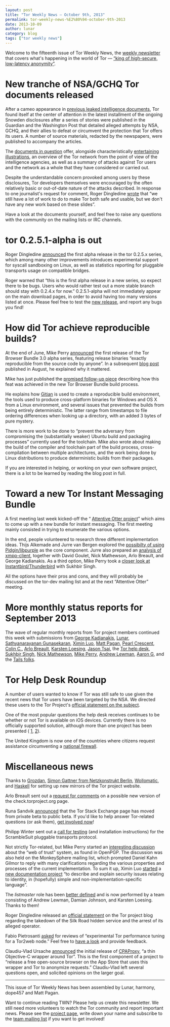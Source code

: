 ```yaml
---
layout: post
title: "Tor Weekly News — October 9th, 2013"
permalink: tor-weekly-news-%E2%80%94-october-9th-2013
date: 2013-10-09
author: lunar
category: blog
tags: ["tor weekly news"]
---
```


Welcome to the fifteenth issue of Tor Weekly News, the [weekly newsletter](https://lists.torprojet.org/cgi-bin/mailman/listinfo/tor-news) that covers what's happening in the world of Tor — [“king of high-secure, low-latency anonymity”](http://www.theguardian.com/world/interactive/2013/oct/04/tor-high-secure-internet-anonymity).

# New tranche of NSA/GCHQ Tor documents released

After a cameo appearance in [previous leaked intelligence documents](https://blog.torproject.org/blog/tor-nsa-gchq-and-quick-ant-speculation), Tor found itself at the center of attention in the latest installment of the ongoing Snowden disclosures after a series of stories were published in the Guardian and the Washington Post that detailed alleged attempts by NSA, GCHQ, and their allies to defeat or circumvent the protection that Tor offers its users. A number of source materials, redacted by the newspapers, were published to accompany the articles.

The [documents in question](http://media.encrypted.cc/files/nsa) offer, alongside characteristically [entertaining illustrations](https://twitter.com/EFF/status/386291345301581825), an overview of the Tor network from the point of view of the intelligence agencies, as well as a summary of attacks against Tor users and the network as a whole that they have considered or carried out.

Despite the understandable concern provoked among users by these disclosures, Tor developers themselves were encouraged by the often relatively basic or out-of-date nature of the attacks described. In response to one journalist's request for comment, Roger Dingledine [wrote](https://blog.torproject.org/blog/yes-we-know-about-guardian-article#comment-35793) that “we still have a lot of work to do to make Tor both safe and usable, but we don't have any new work based on these slides”.

Have a look at the documents yourself, and feel free to raise any questions with the community on the mailing lists or IRC channels.

# tor 0.2.5.1-alpha is out

Roger Dingledine [announced](https://lists.torproject.org/pipermail/tor-talk/2013-October/030269.html) the first alpha release in the tor 0.2.5.x series, which among many other improvements introduces experimental support for syscall sandboxing on Linux, as well as statistics reporting for pluggable transports usage on compatible bridges.

Roger warned that “this is the first alpha release in a new series, so expect there to be bugs. Users who would rather test out a more stable branch should stay with 0.2.4.x for now.” 0.2.5.1-alpha will not immediately appear on the main download pages, in order to avoid having too many versions listed at once. Please feel free to test the [new release](https://www.torproject.org/dist/), and report any bugs you find!

# How did Tor achieve reproducible builds?

At the end of June, Mike Perry [announced](https://blog.torproject.org/blog/tor-browser-bundle-30alpha2-released) the first release of the Tor Browser Bundle 3.0 alpha series, featuring release binaries “exactly reproducible from the source code by anyone”. In a subsequent [blog post](https://blog.torproject.org/blog/deterministic-builds-part-one-cyberwar-and-global-compromise) published in August, he explained why it mattered.

Mike has just published the [promised follow-up piece](https://blog.torproject.org/blog/deterministic-builds-part-two-technical-details) describing how this feat was achieved in the new Tor Browser Bundle build process.

He explains how [Gitian](http://gitian.org/howto.html) is used to create a reproducible build environment, the tools used to produce cross-platform binaries for Windows and OS X from a Linux environment, and several issues that prevented the builds from being entirely deterministic. The latter range from timestamps to file ordering differences when looking up a directory, with an added 3 bytes of pure mystery.

There is more work to be done to “prevent the adversary from compromising the (substantially weaker) Ubuntu build and packaging processes” currently used for the toolchain. Mike also wrote about making the build of the compiler and toolchain part of the build process, cross-compilation between multiple architectures, and the work being done by Linux distributions to produce deterministic builds from their packages.

If you are interested in helping, or working on your own software project, there is a lot to be learned by reading the blog post in full.

# Toward a new Tor Instant Messaging Bundle

A first meeting last week kicked-off the “ [Attentive Otter project](https://trac.torproject.org/projects/tor/wiki/org/sponsors/Otter/Attentive)” which aims to come up with a new bundle for instant messaging. The first meeting mainly consisted in trying to enumerate the various options.

In the end, people volunteered to research three different implementation ideas. Thijs Alkemade and Jurre van Bergen explored the [possibilty of using Pidgin/libpurple](https://lists.torproject.org/pipermail/tor-dev/2013-October/005544.html) as the core component. Jurre also prepared an [analysis of xmpp-client](https://lists.torproject.org/pipermail/tor-dev/2013-October/005546.html), together with David Goulet, Nick Mathewson, Arlo Breault, and George Kadianakis. As a third option, Mike Perry took a [closer look at Instantbird/Thunderbird](https://lists.torproject.org/pipermail/tor-dev/2013-October/005555.html) with Sukhbir Singh.

All the options have their pros and cons, and they will probably be discussed on the tor-dev mailing list and at the next “Attentive Otter” meeting.

# More monthly status reports for September 2013

The wave of regular monthly reports from Tor project members continued this week with submissions from [George Kadianakis](https://lists.torproject.org/pipermail/tor-reports/2013-October/000346.html), [Lunar](https://lists.torproject.org/pipermail/tor-reports/2013-October/000347.html), [Sathyanarayanan Gunasekaran](https://lists.torproject.org/pipermail/tor-reports/2013-October/000348.html), [Ximin Luo](https://lists.torproject.org/pipermail/tor-reports/2013-October/000349.html), [Matt Pagan](https://lists.torproject.org/pipermail/tor-reports/2013-October/000350.html), [Pearl Crescent](https://lists.torproject.org/pipermail/tor-reports/2013-October/000351.html), [Colin C.](https://lists.torproject.org/pipermail/tor-reports/2013-October/000352.html), [Arlo Breault](https://lists.torproject.org/pipermail/tor-reports/2013-October/000353.html), [Karsten Loesing](https://lists.torproject.org/pipermail/tor-reports/2013-October/000354.html), [Jason Tsai](https://lists.torproject.org/pipermail/tor-reports/2013-October/000355.html), the [Tor help desk](https://lists.torproject.org/pipermail/tor-reports/2013-October/000356.html), [Sukhbir Singh](https://lists.torproject.org/pipermail/tor-reports/2013-October/000357.html), [Nick Mathewson](https://lists.torproject.org/pipermail/tor-reports/2013-October/000358.html), [Mike Perry](https://lists.torproject.org/pipermail/tor-reports/2013-October/000359.html), [Andrew Lewman](https://lists.torproject.org/pipermail/tor-reports/2013-October/000360.html), [Aaron G](https://lists.torproject.org/pipermail/tor-reports/2013-October/000361.html), and the [Tails folks](https://lists.torproject.org/pipermail/tor-reports/2013-October/000362.html).

# Tor Help Desk Roundup

A number of users wanted to know if Tor was still safe to use given the recent news that Tor users have been targeted by the NSA. We directed these users to the Tor Project's [official statement on the subject](https://blog.torproject.org/blog/yes-we-know-about-guardian-article).

One of the most popular questions the help desk receives continues to be whether or not Tor is available on iOS devices. Currently there is no officially supported solution, although more than one project has been presented ( [1](https://lists.torproject.org/pipermail/tor-dev/2013-October/005542.html), [2](https://trac.torproject.org/projects/tor/ticket/8933)).

The United Kingdom is now one of the countries where citizens request assistance circumventing a [national firewall](https://lists.torproject.org/pipermail/tor-talk/2013-July/029054.html).

# Miscellaneous news

Thanks to [Grozdan](https://lists.torproject.org/pipermail/tor-mirrors/2013-September/000366.html), [Simon Gattner from Netzkonstrukt Berlin](https://lists.torproject.org/pipermail/tor-mirrors/2013-September/000370.html), [Wollomatic](https://lists.torproject.org/pipermail/tor-mirrors/2013-October/000374.html), and [Haskell](https://lists.torproject.org/pipermail/tor-mirrors/2013-October/000375.html) for setting up new mirrors of the Tor project website.

Arlo Breault sent out a [request for comments](https://lists.torproject.org/pipermail/tor-talk/2013-October/030253.html) on a possible new version of the check.torproject.org page.

Runa Sandvik [announced](https://lists.torproject.org/pipermail/tor-talk/2013-October/030269.html) that the Tor Stack Exchange page has moved from private beta to public beta. If you'd like to help answer Tor-related questions (or ask them), [get involved now](http://tor.stackexchange.com/)!

Philipp Winter sent out a [call for testing](https://lists.torproject.org/pipermail/tor-talk/2013-October/030252.html) (and installation instructions) for the ScrambleSuit pluggable transports protocol.

Not strictly Tor-related, but Mike Perry started an [interesting discussion](https://lists.torproject.org/pipermail/tor-talk/2013-September/030235.html) about the “web of trust” system, as found in OpenPGP. The discussion was also held on the MonkeySphere mailing list, which prompted Daniel Kahn Gilmor to reply with many clarifications regarding the various properties and processes of the current implementation. To sum it up, Ximin Luo [started](https://lists.riseup.net/www/arc/monkeysphere/2013-10/msg00000.html) a [new documentation project](https://github.com/infinity0/idsec/) “to describe and explain security issues relating to identity, in (hopefully) simple and non-implementation-specific language”.

The _listmaster_ role has been [better defined](https://trac.torproject.org/projects/tor/wiki/org/operations/Infrastructure/lists.torproject.org) and is now performed by a team consisting of Andrew Lewman, Damian Johnson, and Karsten Loesing. Thanks to them!

Roger Dingledine released an [official statement](https://blog.torproject.org/blog/tor-and-silk-road-takedown) on the Tor project blog regarding the takedown of the Silk Road hidden service and the arrest of its alleged operator.

Fabio Pietrosanti [asked](https://lists.torproject.org/pipermail/tor-talk/2013-October/030405.html) for reviews of “experimental Tor performance tuning for a Tor2web node.” Feel free to [have a look](https://github.com/globaleaks/Tor2web-3.0/wiki/Performance-tuning) and provide feedback.

Claudiu-Vlad Ursache [announced](https://lists.torproject.org/pipermail/tor-dev/2013-October/005545.html) the initial release of [CPAProxy](https://github.com/ursachec/CPAProxy), “a thin Objective-C wrapper around Tor”. This is the first component of a project to “release a free open-source browser on the App Store that uses this wrapper and Tor to anonymize requests.” Claudiu-Vlad left several questions open, and solicited opinions on the larger goal.

* * *

This issue of Tor Weekly News has been assembled by Lunar, harmony, dope457 and Matt Pagan.

Want to continue reading TWN? Please help us create this newsletter. We still need more volunteers to watch the Tor community and report important news. Please see the [project page](https://trac.torproject.org/projects/tor/wiki/TorWeeklyNews), write down your name and subscribe to the [team mailing list](https://lists.torproject.org/cgi-bin/mailman/listinfo/news-team) if you want to get involved!


